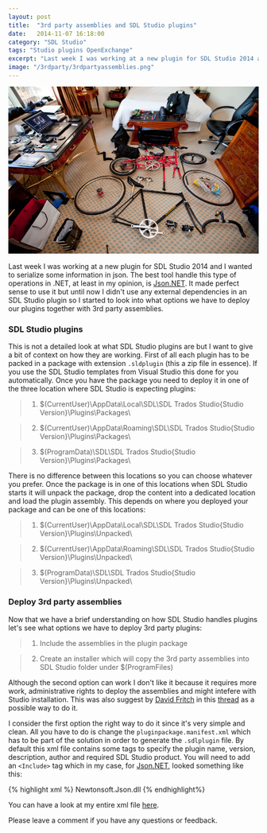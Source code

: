 ```yaml
---
layout: post
title:  "3rd party assemblies and SDL Studio plugins"
date:   2014-11-07 16:18:00
category: "SDL Studio"
tags: "Studio plugins OpenExchange"
excerpt: "Last week I was working at a new plugin for SDL Studio 2014 and I wanted to serialize some information in json. The best tool handle this type of operations in .NET, at least in my opinion, is Json.NET. It made perfect sense to use it but until now I didn't use any external dependencies in an SDL Studio plugin so I started to look into what options we have to deploy our plugins together with 3rd party assemblies."
image: "/3rdparty/3rdpartyassemblies.png"
---
```


<img src="/assets/images/posts/3rdparty/3rdpartyassemblies.png" alt="Hello SDL" title="Hello SDL" class="img-responsive">

<p class="dropcap">Last week I was working at a new plugin for SDL Studio 2014 and I wanted to serialize some information in json. The best tool handle this type of operations in .NET, at least in my opinion, is <a href="http://james.newtonking.com/json" target="_blank">Json.NET</a>. It made perfect sense to use it but until now I didn't use any external dependencies in an SDL Studio plugin so I started to look into what options we have to deploy our plugins together with 3rd party assemblies.</p>



### SDL Studio plugins ###

This is not a detailed look at what SDL Studio plugins are but I want to give a bit of context on how they are working. First of all each plugin has to be packed in a package with extension `.sldplugin` (this a zip file in essence). If you use the SDL Studio templates from Visual Studio this done for you automatically. Once you have the package you need to deploy it in one of the three location where SDL Studio is expecting plugins:

>1. $(CurrentUser)\AppData\Local\SDL\SDL Trados Studio\{Studio Version}\Plugins\Packages\

>2. $(CurrentUser)\AppData\Roaming\SDL\SDL Trados Studio\{Studio Version}\Plugins\Packages\

>3. $(ProgramData)\SDL\SDL Trados Studio\{Studio Version}\Plugins\Packages\

There is no difference between this locations so you can choose whatever you prefer. Once the package is in one of this locations when SDL Studio starts it will unpack the package, drop the content into a dedicated location and load the plugin assembly. This depends on where you deployed your package and can be one of this locations:

>1. $(CurrentUser)\AppData\Local\SDL\SDL Trados Studio\{Studio Version}\Plugins\Unpacked\

>2. $(CurrentUser)\AppData\Roaming\SDL\SDL Trados Studio\{Studio Version}\Plugins\Unpacked\

>3. $(ProgramData)\SDL\SDL Trados Studio\{Studio Version}\Plugins\Unpacked\

### Deploy 3rd party assemblies ###

Now that we have a brief understanding on how SDL Studio handles plugins let's see what options we have to deploy 3rd party plugins:

>1. Include the assemblies in the plugin package

>2. Create an installer which will copy the 3rd party assemblies into SDL Studio folder under $(ProgramFiles)

Although the second option can work I don't like it because it requires more work, administrative rights to deploy the assemblies and might intefere with Studio installation. This was also suggest by [David Fritch](https://community.sdl.com/members/davidfritch/default.aspx) in this [thread](https://community.sdl.com/phase_2_groups/sdl_openexchange_developers/f/39/t/3149.aspx) as a possible way to do it.

I consider the first option the right way to do it since it's very simple and clean. All you have to do is change the `pluginpackage.manifest.xml` which has to be part of the solution in order to generate the `.sdlplugin` file. By default this xml file contains some tags to specify the plugin name, version, description, author and required SDL Studio product. You will need to add an `<Include>` tag which in my case, for [Json.NET](http://james.newtonking.com/json), looked something like this:

{% highlight xml %}
<Include>
	<File>Newtonsoft.Json.dll</File>
</Include>
{% endhighlight%} 
   
You can have a look at my entire xml file [here](https://github.com/sdl/SDL-Community/blob/master/Controlled%20Machine%20Translation%20Providers/Sdl.Community.ControlledMTProviders/pluginpackage.manifest.xml#L9).

Please leave a comment if you have any questions or feedback.